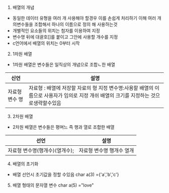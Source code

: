 1) 배열의 개념
- 동일한 데이터 유형을 여러 개 사용해야 할경우 이를 손쉽게 처리하기 이해 여러 개의변수들을 조합해서 하나의 이름으로 정의 해 사용하는것
- 개별적인 요소들의 위치는 첨자를 이용하여 지정
- 변수명 뒤에 대괄호[]를 붙이고 그안에 사용할 개수를 지정
- c언어에서 배열의 위치는 0부터 시작
2) 1차원 배열
- 1차원 배열은 변수들은 일직상의 개념으로 조합ㄴ한 배열

| 신언       | 설명                                                                             |
| -------- | ------------------------------------------------------------------------------ |
| 자료형 변수 명 | 자료형 : 배열에 저장할 자료의 형 지정 변수명:사용할 배열의 이름으로 사용자가 임의로 지정 개쉬 배열의 크기를 지정하는 것으로생략할수있음  |

3) 2차원 배열
- 2차원 배열은 변수들은 평며느 즉 행과 열로 조합한 배열

| 선언                 | 설명             |
| ------------------ | -------------- |
| 자료형 변수명(행개수)(열개수); | 자료형 변수명 행개수 열개 |

4) 배열의 초기화
 - 배열 선언시 초기값을 정할 수있음
    char a(3) ={'a','b','c'}
5) 배열 형태의 문자열 변수
  char a(5) ="love"